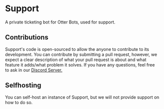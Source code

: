 # Support
A private ticketing bot for Otter Bots, used for support.

## Contributions
Support's code is open-sourced to allow the anyone to contribute to its development. You can contribute by submitting a pull request, however, we expect a clear description of what your pull request is about and what feature it adds/what problem it solves. If you have any questions, feel free to ask in our [Discord Server.](https://discord.com/invite/XtX9wx3qre)

## Selfhosting
You can self-host an instance of Support, but we will not provide support on how to do so.




